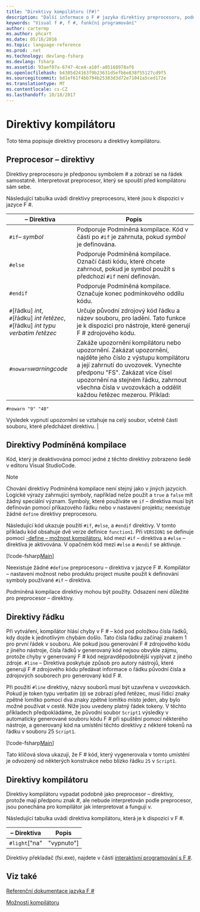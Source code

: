 ```yaml
---
title: "Direktivy kompilátoru (F#)"
description: "Další informace o F # jazyka direktivy preprocesoru, podmíněná kompilace direktivy, direktivy řádku a direktivy kompilátoru."
keywords: "Visual f #, f #, funkční programování"
author: cartermp
ms.author: phcart
ms.date: 05/16/2016
ms.topic: language-reference
ms.prod: .net
ms.technology: devlang-fsharp
ms.devlang: fsharp
ms.assetid: 93aef07a-6747-4ce4-a10f-a05168978af6
ms.openlocfilehash: b4305d24163f9b23631d5efb6e838f55127cd9f5
ms.sourcegitcommit: bd1ef61f4bb794b25383d3d72e71041a5ced172e
ms.translationtype: MT
ms.contentlocale: cs-CZ
ms.lasthandoff: 10/18/2017
---
```

# <a name="compiler-directives"></a>Direktivy kompilátoru

Toto téma popisuje direktivy procesoru a direktivy kompilátoru.


## <a name="preprocessor-directives"></a>Preprocesor – direktivy
Direktivy preprocesoru je předponou symbolem # a zobrazí se na řádek samostatně. Interpretovat preprocesor, který se spouští před kompilátoru sám sebe.

Následující tabulka uvádí direktivy preprocesoru, které jsou k dispozici v jazyce F #.


|– Direktiva|Popis|
|---------|-----------|
|`#if`*– symbol*|Podporuje Podmíněná kompilace. Kód v části po `#if` je zahrnuta, pokud *symbol* je definována.|
|`#else`|Podporuje Podmíněná kompilace. Označí části kódu, které chcete zahrnout, pokud je symbol použít s předchozí `#if` není definován.|
|`#endif`|Podporuje Podmíněná kompilace. Označuje konec podmínkového oddílu kódu.|
|`#`[řádku] *int*,<br/>`#`[řádku] *int* *řetězec*,<br/>`#`[řádku] *int* *typu verbatim řetězec*|Určuje původní zdrojový kód řádku a název souboru, pro ladění. Tato funkce je k dispozici pro nástroje, které generují F # zdrojového kódu.|
|`#nowarn`*warningcode*|Zakáže upozornění kompilátoru nebo upozornění. Zakázat upozornění, najděte jeho číslo z výstupu kompilátoru a její zahrnutí do uvozovek. Vynechte předponu "FS". Zakázat více čísel upozornění na stejném řádku, zahrnout všechna čísla v uvozovkách a oddělit každou řetězec mezerou. Příklad:

`#nowarn "9" "40"`


Výsledek vypnutí upozornění se vztahuje na celý soubor, včetně části souboru, které předcházet direktivu. |

## <a name="conditional-compilation-directives"></a>Direktivy Podmíněná kompilace
Kód, který je deaktivována pomocí jedné z těchto direktivy zobrazeno šedě v editoru Visual StudioCode.


>[!NOTE] 
Chování direktivy Podmíněná kompilace není stejný jako v jiných jazycích. Logické výrazy zahrnující symboly, například nelze použít a `true` a `false` mít žádný speciální význam. Symboly, které používáte ve `if` – direktiva musí být definován pomocí příkazového řádku nebo v nastavení projektu; neexistuje žádné `define` direktivy preprocesoru.


Následující kód ukazuje použití `#if`, `#else`, a `#endif` direktivy. V tomto příkladu kód obsahuje dvě verze definice `function1`. Při `VERSION1` se definuje pomocí [-define – možnost kompilátoru](https://msdn.microsoft.com/library/434394ae-0d4a-459c-a684-bffede519a04), kód mezi `#if` – direktiva a `#else` – direktiva je aktivována. V opačném kód mezi `#else` a `#endif` se aktivuje.

[!code-fsharp[Main](../../../samples/snippets/fsharp/lang-ref-2/snippet7301.fs)]

Neexistuje žádné `#define` preprocesoru – direktiva v jazyce F #. Kompilátor – nastavení možnost nebo produktu project musíte použít k definování symboly používané `#if` – direktiva.

Podmíněná kompilace direktivy mohou být použity. Odsazení není důležité pro preprocesor – direktivy.


## <a name="line-directives"></a>Direktivy řádku
Při vytváření, kompilátor hlásí chyby v F # – kód pod položkou čísla řádků, kdy dojde k jednotlivým chybám došlo. Tato čísla řádku začínají znakem 1 pro první řádek v souboru. Ale pokud jsou generování F # zdrojového kódu z jiného nástroje, čísla řádků v generovaný kód nejsou obvykle zájmu, protože chyby v generovaný F # kód nejpravděpodobnější vyplývat z jiného zdroje. `#line` – Direktiva poskytuje způsob pro autory nástrojů, které generují F # zdrojového kódu předávat informace o řádku původní čísla a zdrojových souborech pro generovaný kód F #.

Při použití `#line` direktivy, názvy souborů musí být uzavřena v uvozovkách. Pokud je token typu verbatim (`@`) se zobrazí před řetězec, musí řídicí znaky zpětné lomítko pomocí dva znaky zpětné lomítko místo jeden, aby bylo možné používat v cestě. Níže jsou uvedeny platný řádek tokeny. V těchto příkladech předpokládáme, že původní soubor `Script1` výsledky v automaticky generované souboru kódu F # při spuštění pomocí některého nástroje, a generovaný kód na umístění těchto direktivy z některé tokenů na řádku v souboru 25 `Script1`.

[!code-fsharp[Main](../../../samples/snippets/fsharp/lang-ref-2/snippet7303.fs)]

Tato klíčová slova ukazují, že F # kód, který vygenerovala v tomto umístění je odvozený od některých konstrukce nebo blízko řádku `25` v `Script1`.


## <a name="compiler-directives"></a>Direktivy kompilátoru
Direktivy kompilátoru vypadat podobně jako preprocesor – direktivy, protože mají předponu znak #, ale nebude interpretován podle preprocesor, jsou ponechána pro kompilátor jak interpretovat a fungují v.

Následující tabulka uvádí direktiva kompilátoru, která je k dispozici v F #.


|– Direktiva|Popis|
|---------|-----------|
|`#light`["na"|"vypnuto"]|Povolí nebo zakáže prostá syntaxe pro kompatibilitu s jinými verzemi ML. Prostá syntaxe je ve výchozím nastavení povolené. Podrobná syntaxe je vždy povolena. Proto můžete prostá syntaxe a podrobná syntaxe. Direktiva `#light` sám o sobě je ekvivalentní `#light "on"`. Pokud zadáte `#light "off"`, je třeba použít podrobná syntaxe pro všechny jazykové konstrukty. Syntaxe v dokumentaci pro F # se zobrazí za předpokladu, že používáte prostá syntaxe. Další informace najdete v tématu [podrobná syntaxe](verbose-syntax.md).|
Direktivy překladač (fsi.exe), najdete v části [interaktivní programování s F #](../tutorials/fsharp-interactive/index.md).


## <a name="see-also"></a>Viz také
[Referenční dokumentace jazyka F #](index.md)

[Možnosti kompilátoru](compiler-options.md)

